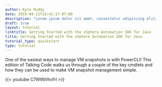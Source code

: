 ```yaml
---
author: Kyle Ruddy
date: 2019-04-11T14:41:17-07:00
description: "Lorem ipsum dolor sit amet, consectetur adipiscing elit. Quisque laoreet tempor dolor et dignissim. Nunc eleifend nibh in mauris euismod, at tristique odio efficitur. Cras."
draft: true
layout: tutorial
linktitle: Getting Started with the vSphere Automation SDK for Java
title: Getting Started with the vSphere Automation SDK for Java
tutorial_type: quickstart
type: tutorial
---
```

One of the easiest ways to manage VM snapshots is with PowerCLI! This edition of Talking Code walks us through a couple of the key cmdlets and how they can be used to make VM snapshot management simple.

{{< youtube C7WtNVhvfrI >}}
